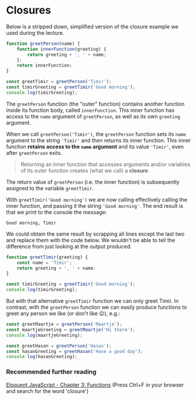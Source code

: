 # Closures

Below is a stripped down, simplified version of the closure example we used during the lecture.

```js
function greetPerson(name) {
    function innerFunction(greeting) {
        return greeting + ', ' + name;
    };
    return innerFunction;
}

const greetTimir = greetPerson('Timir');
const timirGreeting = greetTimir('Good morning');
console.log(timirGreeting);
```

The `greetPerson` function (the "outer" function) contains another function inside its function body, called `innerFunction`. This inner function has access to the `name` argument of `greetPerson`, as well as its own `greeting` argument.

When we call `greetPerson('Timir')`,  the `greetPerson` function sets its `name` argument to the string `'Timir'` and then returns its inner function. This inner function  **retains access to the `name` argument** and its value `'Timir'`, even after `greetPerson` exits. 

> Returning an inner function that accesses arguments and/or variables of its outer function creates (what we call) a **closure**.

The return value of `greetPerson` (i.e. the inner function) is subsequently assigned to the variable `greetTimir`.

With `greetTimir('Good morning')` we are now calling effectively calling the inner function, and passing it the string `'Good morning'`. The end result is that we print to the console the message:

```
Good morning, Timir
```

We could obtain the same result by scrapping all lines except the last two and replace them with the code below. We wouldn't be able to tell the difference from just looking at the output produced.

```js
function greetTimir(greeting) {
    const name = 'Timir';
    return greeting + ', ' + name;
}

const timirGreeting = greetTimir('Good morning');
console.log(timirGreeting);
```

But with that alternative `greetTimir` function we can only greet Timir. In contrast, with the `greetPerson` function we can easily produce functions to greet any person we like (or don't like :wink:), e.g.:

```js
const greetMaartje = greetPerson('Maartje');
const maartjeGreeting = greetMaartje('Hi there');
console.log(maartjeGreeting);

const greetHasan = greetPerson('Hasan');
const hasanGreeting = greetHasan('Have a good day');
console.log(hasanGreeting);
```

### Recommended further reading

[Eloquent JavaScript - Chapter 3: Functions](http://eloquentjavascript.net/03_functions.html) (Press Ctrl+F in your browser and search for the word 'closure')





